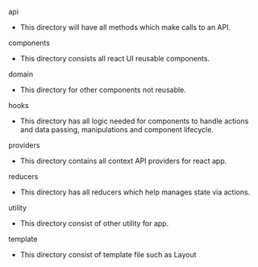 api
- This directory will have all methods which make calls to an API.


components
- This directory consists all react UI reusable components.


domain
- This directory for other components not reusable.


hooks
- This directory has all logic needed for components to handle actions and data passing, manipulations and component 
lifecycle.


providers
- This directory contains all context API providers for react app.


reducers
- This directory has all reducers which help manages state via actions.


utility
- This directory consist of other utility for app.

template
- This directory consist of template file such as Layout
